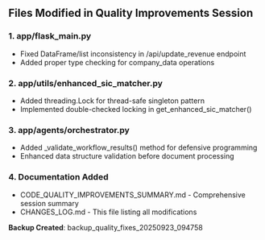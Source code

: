 ## Files Modified in Quality Improvements Session

### 1. app/flask_main.py
- Fixed DataFrame/list inconsistency in /api/update_revenue endpoint
- Added proper type checking for company_data operations

### 2. app/utils/enhanced_sic_matcher.py
- Added threading.Lock for thread-safe singleton pattern
- Implemented double-checked locking in get_enhanced_sic_matcher()

### 3. app/agents/orchestrator.py
- Added _validate_workflow_results() method for defensive programming
- Enhanced data structure validation before document processing

### 4. Documentation Added
- CODE_QUALITY_IMPROVEMENTS_SUMMARY.md - Comprehensive session summary
- CHANGES_LOG.md - This file listing all modifications

**Backup Created**: backup_quality_fixes_20250923_094758
